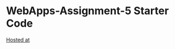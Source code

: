 # WebApps-Assignment-5 Starter Code
[Hosted at](https://44-563-webapps-f21.github.io/webapps-s21-assignment-5-Murali-Kalla/animals.html)